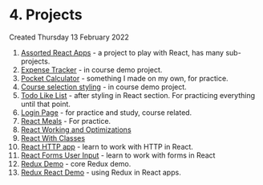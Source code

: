 # 4. Projects
Created Thursday 13 February 2022

1. [Assorted React Apps](https://github.com/exemplar-codes/assorted-reactjs-apps) - a project to play with React, has many sub-projects.
2. [Expense Tracker](https://github.com/exemplar-codes/expense-tracker-react) - in course demo project.
3. [Pocket Calculator](https://github.com/exemplar-codes/pocket-calculator) - something I made on my own, for practice.
4. [Course selection styling](https://github.com/exemplar-codes/course-selection-styling) - in course demo project.
5. [Todo Like List](https://github.com/exemplar-codes/todo_like_list) - after styling in React section. For practicing everything until that point.
6. [Login Page](https://github.com/exemplar-codes/login-page) - for practice and study, course related.
7. [React Meals](https://github.com/exemplar-codes/react-meals) - For practice.
8. [React Working and Optimizations](https://github.com/exemplar-codes/react-working-and-optimizations)
9. [React With Classes](https://github.com/exemplar-codes/react-with-classes)
10. [React HTTP app](https://github.com/exemplar-codes/react-http-app) - learn to work with HTTP in React.
11. [React Forms User Input](https://github.com/exemplar-codes/reactjs-forms-user-input) - learn to work with forms in React
12. [Redux Demo](https://github.com/exemplar-codes/redux-demo) - core Redux demo.
13. [Redux React Demo](https://github.com/exemplar-codes/redux-react-demo) - using Redux in React apps.